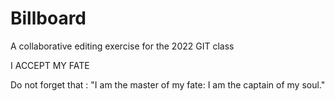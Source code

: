 # Billboard
A collaborative editing exercise for the 2022 GIT class

I ACCEPT MY FATE

Do not forget that : "I am the master of my fate: I am the captain of my soul."
